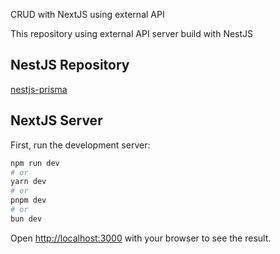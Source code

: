 CRUD with NextJS using external API

This repository using external API server build with NestJS

## NestJS Repository

[nestjs-prisma](https://github.com/felixsinggih/nestjs-prisma)

## NextJS Server

First, run the development server:

```bash
npm run dev
# or
yarn dev
# or
pnpm dev
# or
bun dev
```

Open [http://localhost:3000](http://localhost:3000) with your browser to see the result.
